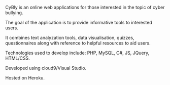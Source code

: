 CyBly is an online web applications for those interested in the topic of cyber bullying.

The goal of the application is to provide informative tools to interested users.

It combines text analyzation tools, data visualisation, quizzes, questionnaires along with reference to helpful resources to aid users.

Technologies used to develop include: PHP, MySQL, C#, JS, JQuery, HTML/CSS.

Developed using cloud9/Visual Studio.

Hosted on Heroku.
